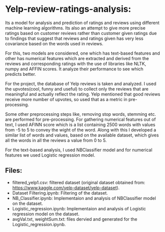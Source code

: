 # Yelp-review-ratings-analysis:

Its a model for analysis and prediction of ratings and reviews using different machine learning algorithms. Its also an attempt to give more precise ratings based on customer reviews rather than customer given ratings due to findings that suggest that reviews and ratings given has very less covariance based on the words used in reviews.

For this, two models are considered, one which has text-based features and other has numerical features which are extracted and derived from the reviews and corresponding ratings with the use of libraries like NLTK, numpy and AFFIN scores. It analyze their performance to see which predicts better.

For the project, the database of Yelp reviews is taken and analyzed. I used the upvotes(cool, funny and useful) to collect only the reviews that are meaningful and actually reflect the rating. Yelp mentioned that good reviews receive more number of upvotes, so used that as a metric in pre-processing.

Some other preprocessing steps like, removing stop words, stemming etc. are performed for pre-processing. For gathering numerical features out of text, I used AFINN score which is a list containing 2500 words with values from -5 to 5 to convey the wight of the word. Along with this I developed a similar list of words and values, based on the available dataset, which gives all the words in all the reviews a value from 0 to 5.

For the text-based analysis, I used NBClassifier model and for numerical features we used Logistic regression model.

## Files:

- filtered_yelp1.csv: filtered dataset (original dataset obtained from: https://www.kaggle.com/yelp-dataset/yelp-dataset).
- Dataset Filtering.ipynb: Filtering of the dataset.
- NB_Classifier.ipynb: Implementaion and analysis of NBClassifier model on the dataset.
- Logistic_regression.ipynb: Implementaion and analysis of Logistic regression model on the dataset.
- avgVal.txt, weightSum.txt: files dervied and generated for the Logistic_regression.ipynb.
